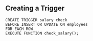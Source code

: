 
## Creating a Trigger



```
CREATE TRIGGER salary_check
BEFORE INSERT OR UPDATE ON employees
FOR EACH ROW
EXECUTE FUNCTION check_salary();
```


